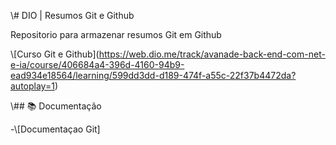\\# DIO | Resumos Git e Github







Repositorio para armazenar resumos Git em Github







\\\[Curso Git e Github](https://web.dio.me/track/avanade-back-end-com-net-e-ia/course/406684a4-396d-4160-94b9-ead934e18564/learning/599dd3dd-d189-474f-a55c-22f37b4472da?autoplay=1)







\\## 📚 Documentação







-\\\[Documentaçao Git]

